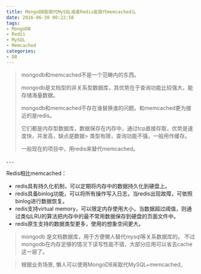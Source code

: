 ```yaml
---
title: MongoDB能取代MySQL或者Redis能取代memcached么
date: 2016-06-30 00:22:58
tags:
- MongoDB
- Redis
- MySQL
- Memcached
categories:
- DB
---
```




> mongodb和memcached不是一个范畴内的东西。
> 
> mongodb是文档型的非关系型数据库，其优势在于查询功能比较强大，能存储海量数据。
> 
> mongodb和memcached不存在谁替换谁的问题。和memcached更为接近的是redis。
> 
> 它们都是内存型数据库，数据保存在内存中，通过tcp直接存取，优势是速度快，并发高，缺点是数据> 类型有限，查询功能不强，一般用作缓存。
> 
> 一般现在的项目中，用redis来替代memcached。

**. . .**<!-- more -->

Redis相比memcached：

- redis具有持久化机制，可以定期将内存中的数据持久化到硬盘上。
- redis具备binlog功能，可以将所有操作写入日志，当redis出现故障，可依照binlog进行数据恢复。
- redis支持virtual memory，可以限定内存使用大小，当数据超过阈值，则通过类似LRU的算法把内存中的最不常用数据保存到硬盘的页面文件中。
- redis原生支持的数据类型更多，使用的想象空间更大。



> mongodb 是文档数据库，用于方便懒人替代mysql等关系数据库的。
> 不过mongodb在内存足够的情况下读写性能不错，大部分应用可以省去cache这一层了。

> 根据业务场景, 懒人可以使用MongoDB来取代MySQL+memcached,.